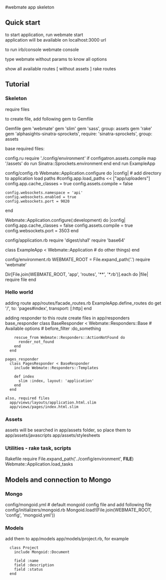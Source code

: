 #webmate app skeleton


## Quick start

to start application, run
  webmate start  
application will be available on localhost:3000 url

to run irb/console
  webmate console

type webmate without params to know all options

show all available routes [ without assets ]
rake routes

## Tutorial
### Skeleton
require files

to create file, add following gem to Gemfile

Gemfile
  gem 'webmate'
  gem 'slim'
  gem 'sass', group: assets
  gem 'rake'
  gem 'alphasights-sinatra-sprockets', require: 'sinatra-sprockets', group: assets

base required files:

config.ru
  require './config/environment'
  if configatron.assets.compile
    map '/assets' do
      run Sinatra::Sprockets.environment
    end
  end
  run ExampleApp

config/config.rb
  Webmate::Application.configure do |config|
    # add directory to application load paths
    #config.app.load_paths << ["app/uploaders"]
    config.app.cache_classes = true
    config.assets.compile = false

    config.websockets.namespace = 'api'
    config.websockets.enabled = true
    config.websockets.port = 9020
  end

Webmate::Application.configure(:development) do |config|
  config.app.cache_classes = false
  config.assets.compile = true
  config.websockets.port = 3503
end

config/application.rb
  require 'digest/sha1'
  require 'base64'

  class ExampleApp < Webmate::Application
    # do other things)
  end

config/environment.rb
  WEBMATE_ROOT = File.expand_path('.')
  require 'webmate'

  Dir[File.join(WEBMATE_ROOT, 'app', 'routes', '**', '*.rb')].each do |file|
    require file
  end

### Hello world
  adding route
    app/routes/facade_routes.rb
      ExampleApp.define_routes do
        get '/', to: 'pages#index', transport: [:http]
      end

  adding  responder to this route
  create files in app/responders
    base_responder
      class BaseResponder < Webmate::Responders::Base
        # Available options
        # before_filter :do_something

        rescue_from Webmate::Responders::ActionNotFound do
          render_not_found
        end
      end

    pages_responder
      class PagesResponder < BaseResponder
        include Webmate::Responders::Templates

        def index
          slim :index, layout: 'application'
        end
      end

    also, required files
      app/views/layouts/application.html.slim
      app/views/pages/index.html.slim

### Assets
  assets will be searched in app/assets folder, so place them to
  app/assets/javascripts
  app/assets/stylesheets

### Utilities - rake task, scripts
  Rakefile
    require File.expand_path('../config/environment', __FILE__)
    Webmate::Application.load_tasks


## Models and connection to Mongo
### Mongo
  config/mongoid.yml # default mongoid config file
  and add following file
    config/initializers/mongoid.rb
      Mongoid.load!(File.join(WEBMATE_ROOT, 'config', 'mongoid.yml'))

### Models
  add them to app/models
    app/models/project.rb, for example

      class Project
        include Mongoid::Document

        field :name
        field :description
        field :status
      end
